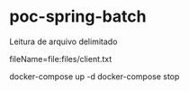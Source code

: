 # poc-spring-batch
Leitura de arquivo delimitado 


fileName=file:files/client.txt


docker-compose up -d
docker-compose stop
